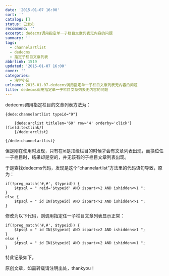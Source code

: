 ```yaml
---
date: '2015-01-07 16:00'
sort: ''
catalog: []
status: 已发布
recommend: ''
excerpt: dedecms调用指定单一子栏目文章列表无内容的问题
summary: ''
tags:
  - channelartlist
  - dedecms
  - 指定子栏目文章列表
abbrlink: 1519
updated: '2015-01-07 16:00'
cover: ''
categories:
  - 清学小记
urlname: 2015-01-07-dedecms调用指定单一子栏目文章列表无内容的问题
title: dedecms调用指定单一子栏目文章列表无内容的问题
---
```


dedecms调用指定栏目的文章列表方法为：


```text
{dede:channelartlist typeid="9"}

    {dede:arclist titlelen='60' row='4' orderby='click'}
[field:textlink/]
    {/dede:arclist}

{/dede:channelartlist}
```


但是刚在使用时发现，只有在id是顶级栏目的时候才会有文章列表出现，而换位任一子栏目时，结果却是空的，并无该有的子栏目文章列表出现。


于是查找dedecms代码，发现是这个“channelartlist”方法里的代码语句导致，原为：


```text
if(!preg_match('#,#', $typeid)) {
    $tpsql = " reid='$typeid' AND ispart<>2 AND ishidden<>1 ";
}
else {
    $tpsql = " id IN($typeid) AND ispart<>2 AND ishidden<>1 ";
}
```


修改为以下代码，则调用指定任一子栏目文章列表显示正常：


```text
if(!preg_match('#,#', $typeid)) {
    $tpsql = " id IN($typeid) AND ispart<>2 AND ishidden<>1 ";
}
else {
    $tpsql = " id IN($typeid) AND ispart<>2 AND ishidden<>1 ";
}
```


特此记录如下。


原创文章，如需转载请注明出处，thankyou！

